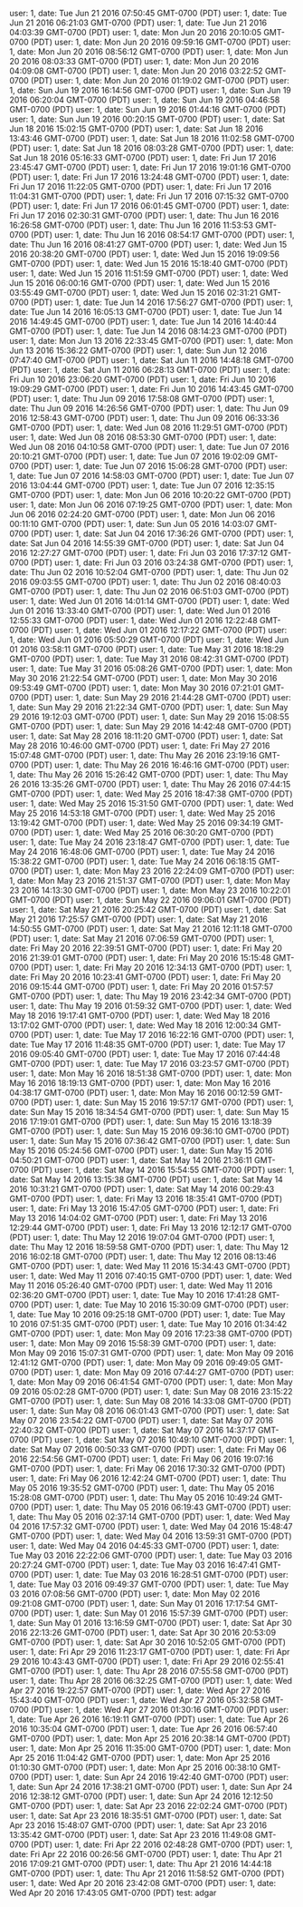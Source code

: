 user: 1, date: Tue Jun 21 2016 07:50:45 GMT-0700 (PDT)
user: 1, date: Tue Jun 21 2016 06:21:03 GMT-0700 (PDT)
user: 1, date: Tue Jun 21 2016 04:03:39 GMT-0700 (PDT)
user: 1, date: Mon Jun 20 2016 20:10:05 GMT-0700 (PDT)
user: 1, date: Mon Jun 20 2016 09:59:16 GMT-0700 (PDT)
user: 1, date: Mon Jun 20 2016 08:56:12 GMT-0700 (PDT)
user: 1, date: Mon Jun 20 2016 08:03:33 GMT-0700 (PDT)
user: 1, date: Mon Jun 20 2016 04:09:08 GMT-0700 (PDT)
user: 1, date: Mon Jun 20 2016 03:22:52 GMT-0700 (PDT)
user: 1, date: Mon Jun 20 2016 01:19:02 GMT-0700 (PDT)
user: 1, date: Sun Jun 19 2016 16:14:56 GMT-0700 (PDT)
user: 1, date: Sun Jun 19 2016 06:20:04 GMT-0700 (PDT)
user: 1, date: Sun Jun 19 2016 04:46:58 GMT-0700 (PDT)
user: 1, date: Sun Jun 19 2016 01:44:16 GMT-0700 (PDT)
user: 1, date: Sun Jun 19 2016 00:20:15 GMT-0700 (PDT)
user: 1, date: Sat Jun 18 2016 15:02:15 GMT-0700 (PDT)
user: 1, date: Sat Jun 18 2016 13:43:46 GMT-0700 (PDT)
user: 1, date: Sat Jun 18 2016 11:02:58 GMT-0700 (PDT)
user: 1, date: Sat Jun 18 2016 08:03:28 GMT-0700 (PDT)
user: 1, date: Sat Jun 18 2016 05:16:33 GMT-0700 (PDT)
user: 1, date: Fri Jun 17 2016 23:45:47 GMT-0700 (PDT)
user: 1, date: Fri Jun 17 2016 19:01:16 GMT-0700 (PDT)
user: 1, date: Fri Jun 17 2016 13:24:48 GMT-0700 (PDT)
user: 1, date: Fri Jun 17 2016 11:22:05 GMT-0700 (PDT)
user: 1, date: Fri Jun 17 2016 11:04:31 GMT-0700 (PDT)
user: 1, date: Fri Jun 17 2016 07:15:32 GMT-0700 (PDT)
user: 1, date: Fri Jun 17 2016 06:01:45 GMT-0700 (PDT)
user: 1, date: Fri Jun 17 2016 02:30:31 GMT-0700 (PDT)
user: 1, date: Thu Jun 16 2016 16:26:58 GMT-0700 (PDT)
user: 1, date: Thu Jun 16 2016 11:53:53 GMT-0700 (PDT)
user: 1, date: Thu Jun 16 2016 08:54:17 GMT-0700 (PDT)
user: 1, date: Thu Jun 16 2016 08:41:27 GMT-0700 (PDT)
user: 1, date: Wed Jun 15 2016 20:38:20 GMT-0700 (PDT)
user: 1, date: Wed Jun 15 2016 19:09:56 GMT-0700 (PDT)
user: 1, date: Wed Jun 15 2016 15:18:40 GMT-0700 (PDT)
user: 1, date: Wed Jun 15 2016 11:51:59 GMT-0700 (PDT)
user: 1, date: Wed Jun 15 2016 06:00:16 GMT-0700 (PDT)
user: 1, date: Wed Jun 15 2016 03:55:49 GMT-0700 (PDT)
user: 1, date: Wed Jun 15 2016 02:31:21 GMT-0700 (PDT)
user: 1, date: Tue Jun 14 2016 17:56:27 GMT-0700 (PDT)
user: 1, date: Tue Jun 14 2016 16:05:13 GMT-0700 (PDT)
user: 1, date: Tue Jun 14 2016 14:49:45 GMT-0700 (PDT)
user: 1, date: Tue Jun 14 2016 14:40:44 GMT-0700 (PDT)
user: 1, date: Tue Jun 14 2016 08:14:23 GMT-0700 (PDT)
user: 1, date: Mon Jun 13 2016 22:33:45 GMT-0700 (PDT)
user: 1, date: Mon Jun 13 2016 15:36:22 GMT-0700 (PDT)
user: 1, date: Sun Jun 12 2016 07:47:40 GMT-0700 (PDT)
user: 1, date: Sat Jun 11 2016 14:48:18 GMT-0700 (PDT)
user: 1, date: Sat Jun 11 2016 06:28:13 GMT-0700 (PDT)
user: 1, date: Fri Jun 10 2016 23:06:20 GMT-0700 (PDT)
user: 1, date: Fri Jun 10 2016 19:09:29 GMT-0700 (PDT)
user: 1, date: Fri Jun 10 2016 14:43:45 GMT-0700 (PDT)
user: 1, date: Thu Jun 09 2016 17:58:08 GMT-0700 (PDT)
user: 1, date: Thu Jun 09 2016 14:26:56 GMT-0700 (PDT)
user: 1, date: Thu Jun 09 2016 12:58:43 GMT-0700 (PDT)
user: 1, date: Thu Jun 09 2016 06:33:36 GMT-0700 (PDT)
user: 1, date: Wed Jun 08 2016 11:29:51 GMT-0700 (PDT)
user: 1, date: Wed Jun 08 2016 08:53:30 GMT-0700 (PDT)
user: 1, date: Wed Jun 08 2016 04:10:58 GMT-0700 (PDT)
user: 1, date: Tue Jun 07 2016 20:10:21 GMT-0700 (PDT)
user: 1, date: Tue Jun 07 2016 19:02:09 GMT-0700 (PDT)
user: 1, date: Tue Jun 07 2016 15:06:28 GMT-0700 (PDT)
user: 1, date: Tue Jun 07 2016 14:58:03 GMT-0700 (PDT)
user: 1, date: Tue Jun 07 2016 13:04:44 GMT-0700 (PDT)
user: 1, date: Tue Jun 07 2016 12:35:15 GMT-0700 (PDT)
user: 1, date: Mon Jun 06 2016 10:20:22 GMT-0700 (PDT)
user: 1, date: Mon Jun 06 2016 07:19:25 GMT-0700 (PDT)
user: 1, date: Mon Jun 06 2016 02:24:20 GMT-0700 (PDT)
user: 1, date: Mon Jun 06 2016 00:11:10 GMT-0700 (PDT)
user: 1, date: Sun Jun 05 2016 14:03:07 GMT-0700 (PDT)
user: 1, date: Sat Jun 04 2016 17:36:26 GMT-0700 (PDT)
user: 1, date: Sat Jun 04 2016 14:55:39 GMT-0700 (PDT)
user: 1, date: Sat Jun 04 2016 12:27:27 GMT-0700 (PDT)
user: 1, date: Fri Jun 03 2016 17:37:12 GMT-0700 (PDT)
user: 1, date: Fri Jun 03 2016 03:24:38 GMT-0700 (PDT)
user: 1, date: Thu Jun 02 2016 10:52:04 GMT-0700 (PDT)
user: 1, date: Thu Jun 02 2016 09:03:55 GMT-0700 (PDT)
user: 1, date: Thu Jun 02 2016 08:40:03 GMT-0700 (PDT)
user: 1, date: Thu Jun 02 2016 06:51:03 GMT-0700 (PDT)
user: 1, date: Wed Jun 01 2016 14:01:14 GMT-0700 (PDT)
user: 1, date: Wed Jun 01 2016 13:33:40 GMT-0700 (PDT)
user: 1, date: Wed Jun 01 2016 12:55:33 GMT-0700 (PDT)
user: 1, date: Wed Jun 01 2016 12:22:48 GMT-0700 (PDT)
user: 1, date: Wed Jun 01 2016 12:17:22 GMT-0700 (PDT)
user: 1, date: Wed Jun 01 2016 05:50:29 GMT-0700 (PDT)
user: 1, date: Wed Jun 01 2016 03:58:11 GMT-0700 (PDT)
user: 1, date: Tue May 31 2016 18:18:29 GMT-0700 (PDT)
user: 1, date: Tue May 31 2016 08:42:31 GMT-0700 (PDT)
user: 1, date: Tue May 31 2016 05:08:26 GMT-0700 (PDT)
user: 1, date: Mon May 30 2016 21:22:54 GMT-0700 (PDT)
user: 1, date: Mon May 30 2016 09:53:49 GMT-0700 (PDT)
user: 1, date: Mon May 30 2016 07:21:01 GMT-0700 (PDT)
user: 1, date: Sun May 29 2016 21:44:28 GMT-0700 (PDT)
user: 1, date: Sun May 29 2016 21:22:34 GMT-0700 (PDT)
user: 1, date: Sun May 29 2016 19:12:03 GMT-0700 (PDT)
user: 1, date: Sun May 29 2016 15:08:55 GMT-0700 (PDT)
user: 1, date: Sun May 29 2016 14:42:48 GMT-0700 (PDT)
user: 1, date: Sat May 28 2016 18:11:20 GMT-0700 (PDT)
user: 1, date: Sat May 28 2016 10:46:00 GMT-0700 (PDT)
user: 1, date: Fri May 27 2016 15:07:48 GMT-0700 (PDT)
user: 1, date: Thu May 26 2016 23:19:16 GMT-0700 (PDT)
user: 1, date: Thu May 26 2016 16:46:16 GMT-0700 (PDT)
user: 1, date: Thu May 26 2016 15:26:42 GMT-0700 (PDT)
user: 1, date: Thu May 26 2016 13:35:26 GMT-0700 (PDT)
user: 1, date: Thu May 26 2016 07:44:15 GMT-0700 (PDT)
user: 1, date: Wed May 25 2016 18:47:38 GMT-0700 (PDT)
user: 1, date: Wed May 25 2016 15:31:50 GMT-0700 (PDT)
user: 1, date: Wed May 25 2016 14:53:18 GMT-0700 (PDT)
user: 1, date: Wed May 25 2016 13:19:42 GMT-0700 (PDT)
user: 1, date: Wed May 25 2016 09:34:19 GMT-0700 (PDT)
user: 1, date: Wed May 25 2016 06:30:20 GMT-0700 (PDT)
user: 1, date: Tue May 24 2016 23:18:47 GMT-0700 (PDT)
user: 1, date: Tue May 24 2016 16:48:06 GMT-0700 (PDT)
user: 1, date: Tue May 24 2016 15:38:22 GMT-0700 (PDT)
user: 1, date: Tue May 24 2016 06:18:15 GMT-0700 (PDT)
user: 1, date: Mon May 23 2016 22:24:09 GMT-0700 (PDT)
user: 1, date: Mon May 23 2016 21:51:37 GMT-0700 (PDT)
user: 1, date: Mon May 23 2016 14:13:30 GMT-0700 (PDT)
user: 1, date: Mon May 23 2016 10:22:01 GMT-0700 (PDT)
user: 1, date: Sun May 22 2016 09:06:01 GMT-0700 (PDT)
user: 1, date: Sat May 21 2016 20:25:42 GMT-0700 (PDT)
user: 1, date: Sat May 21 2016 17:25:57 GMT-0700 (PDT)
user: 1, date: Sat May 21 2016 14:50:55 GMT-0700 (PDT)
user: 1, date: Sat May 21 2016 12:11:18 GMT-0700 (PDT)
user: 1, date: Sat May 21 2016 07:06:59 GMT-0700 (PDT)
user: 1, date: Fri May 20 2016 22:39:51 GMT-0700 (PDT)
user: 1, date: Fri May 20 2016 21:39:01 GMT-0700 (PDT)
user: 1, date: Fri May 20 2016 15:15:48 GMT-0700 (PDT)
user: 1, date: Fri May 20 2016 12:34:13 GMT-0700 (PDT)
user: 1, date: Fri May 20 2016 10:23:41 GMT-0700 (PDT)
user: 1, date: Fri May 20 2016 09:15:44 GMT-0700 (PDT)
user: 1, date: Fri May 20 2016 01:57:57 GMT-0700 (PDT)
user: 1, date: Thu May 19 2016 23:42:34 GMT-0700 (PDT)
user: 1, date: Thu May 19 2016 01:59:32 GMT-0700 (PDT)
user: 1, date: Wed May 18 2016 19:17:41 GMT-0700 (PDT)
user: 1, date: Wed May 18 2016 13:17:02 GMT-0700 (PDT)
user: 1, date: Wed May 18 2016 12:00:34 GMT-0700 (PDT)
user: 1, date: Tue May 17 2016 16:22:16 GMT-0700 (PDT)
user: 1, date: Tue May 17 2016 11:48:35 GMT-0700 (PDT)
user: 1, date: Tue May 17 2016 09:05:40 GMT-0700 (PDT)
user: 1, date: Tue May 17 2016 07:44:48 GMT-0700 (PDT)
user: 1, date: Tue May 17 2016 03:23:57 GMT-0700 (PDT)
user: 1, date: Mon May 16 2016 18:51:38 GMT-0700 (PDT)
user: 1, date: Mon May 16 2016 18:19:13 GMT-0700 (PDT)
user: 1, date: Mon May 16 2016 04:38:17 GMT-0700 (PDT)
user: 1, date: Mon May 16 2016 00:12:59 GMT-0700 (PDT)
user: 1, date: Sun May 15 2016 19:57:17 GMT-0700 (PDT)
user: 1, date: Sun May 15 2016 18:34:54 GMT-0700 (PDT)
user: 1, date: Sun May 15 2016 17:19:01 GMT-0700 (PDT)
user: 1, date: Sun May 15 2016 13:18:39 GMT-0700 (PDT)
user: 1, date: Sun May 15 2016 09:36:10 GMT-0700 (PDT)
user: 1, date: Sun May 15 2016 07:36:42 GMT-0700 (PDT)
user: 1, date: Sun May 15 2016 05:24:56 GMT-0700 (PDT)
user: 1, date: Sun May 15 2016 04:50:21 GMT-0700 (PDT)
user: 1, date: Sat May 14 2016 21:36:11 GMT-0700 (PDT)
user: 1, date: Sat May 14 2016 15:54:55 GMT-0700 (PDT)
user: 1, date: Sat May 14 2016 13:15:38 GMT-0700 (PDT)
user: 1, date: Sat May 14 2016 10:31:21 GMT-0700 (PDT)
user: 1, date: Sat May 14 2016 00:29:43 GMT-0700 (PDT)
user: 1, date: Fri May 13 2016 18:35:41 GMT-0700 (PDT)
user: 1, date: Fri May 13 2016 15:47:05 GMT-0700 (PDT)
user: 1, date: Fri May 13 2016 14:04:02 GMT-0700 (PDT)
user: 1, date: Fri May 13 2016 12:29:44 GMT-0700 (PDT)
user: 1, date: Fri May 13 2016 12:12:17 GMT-0700 (PDT)
user: 1, date: Thu May 12 2016 19:07:04 GMT-0700 (PDT)
user: 1, date: Thu May 12 2016 18:59:58 GMT-0700 (PDT)
user: 1, date: Thu May 12 2016 16:02:18 GMT-0700 (PDT)
user: 1, date: Thu May 12 2016 08:13:46 GMT-0700 (PDT)
user: 1, date: Wed May 11 2016 15:34:43 GMT-0700 (PDT)
user: 1, date: Wed May 11 2016 07:40:15 GMT-0700 (PDT)
user: 1, date: Wed May 11 2016 05:26:40 GMT-0700 (PDT)
user: 1, date: Wed May 11 2016 02:36:20 GMT-0700 (PDT)
user: 1, date: Tue May 10 2016 17:41:28 GMT-0700 (PDT)
user: 1, date: Tue May 10 2016 15:30:09 GMT-0700 (PDT)
user: 1, date: Tue May 10 2016 09:25:18 GMT-0700 (PDT)
user: 1, date: Tue May 10 2016 07:51:35 GMT-0700 (PDT)
user: 1, date: Tue May 10 2016 01:34:42 GMT-0700 (PDT)
user: 1, date: Mon May 09 2016 17:23:38 GMT-0700 (PDT)
user: 1, date: Mon May 09 2016 15:58:39 GMT-0700 (PDT)
user: 1, date: Mon May 09 2016 15:07:31 GMT-0700 (PDT)
user: 1, date: Mon May 09 2016 12:41:12 GMT-0700 (PDT)
user: 1, date: Mon May 09 2016 09:49:05 GMT-0700 (PDT)
user: 1, date: Mon May 09 2016 07:44:27 GMT-0700 (PDT)
user: 1, date: Mon May 09 2016 06:41:54 GMT-0700 (PDT)
user: 1, date: Mon May 09 2016 05:02:28 GMT-0700 (PDT)
user: 1, date: Sun May 08 2016 23:15:22 GMT-0700 (PDT)
user: 1, date: Sun May 08 2016 14:33:08 GMT-0700 (PDT)
user: 1, date: Sun May 08 2016 06:01:43 GMT-0700 (PDT)
user: 1, date: Sat May 07 2016 23:54:22 GMT-0700 (PDT)
user: 1, date: Sat May 07 2016 22:40:32 GMT-0700 (PDT)
user: 1, date: Sat May 07 2016 14:37:17 GMT-0700 (PDT)
user: 1, date: Sat May 07 2016 10:49:10 GMT-0700 (PDT)
user: 1, date: Sat May 07 2016 00:50:33 GMT-0700 (PDT)
user: 1, date: Fri May 06 2016 22:54:56 GMT-0700 (PDT)
user: 1, date: Fri May 06 2016 19:07:16 GMT-0700 (PDT)
user: 1, date: Fri May 06 2016 17:30:32 GMT-0700 (PDT)
user: 1, date: Fri May 06 2016 12:42:24 GMT-0700 (PDT)
user: 1, date: Thu May 05 2016 19:35:52 GMT-0700 (PDT)
user: 1, date: Thu May 05 2016 15:28:08 GMT-0700 (PDT)
user: 1, date: Thu May 05 2016 10:49:24 GMT-0700 (PDT)
user: 1, date: Thu May 05 2016 06:19:43 GMT-0700 (PDT)
user: 1, date: Thu May 05 2016 02:37:14 GMT-0700 (PDT)
user: 1, date: Wed May 04 2016 17:57:32 GMT-0700 (PDT)
user: 1, date: Wed May 04 2016 15:48:47 GMT-0700 (PDT)
user: 1, date: Wed May 04 2016 13:59:31 GMT-0700 (PDT)
user: 1, date: Wed May 04 2016 04:45:33 GMT-0700 (PDT)
user: 1, date: Tue May 03 2016 22:22:06 GMT-0700 (PDT)
user: 1, date: Tue May 03 2016 20:27:24 GMT-0700 (PDT)
user: 1, date: Tue May 03 2016 16:47:41 GMT-0700 (PDT)
user: 1, date: Tue May 03 2016 16:28:51 GMT-0700 (PDT)
user: 1, date: Tue May 03 2016 09:49:37 GMT-0700 (PDT)
user: 1, date: Tue May 03 2016 07:08:56 GMT-0700 (PDT)
user: 1, date: Mon May 02 2016 09:21:08 GMT-0700 (PDT)
user: 1, date: Sun May 01 2016 17:17:54 GMT-0700 (PDT)
user: 1, date: Sun May 01 2016 15:57:39 GMT-0700 (PDT)
user: 1, date: Sun May 01 2016 13:16:59 GMT-0700 (PDT)
user: 1, date: Sat Apr 30 2016 22:13:26 GMT-0700 (PDT)
user: 1, date: Sat Apr 30 2016 20:53:09 GMT-0700 (PDT)
user: 1, date: Sat Apr 30 2016 10:52:05 GMT-0700 (PDT)
user: 1, date: Fri Apr 29 2016 11:23:17 GMT-0700 (PDT)
user: 1, date: Fri Apr 29 2016 10:43:43 GMT-0700 (PDT)
user: 1, date: Fri Apr 29 2016 02:55:41 GMT-0700 (PDT)
user: 1, date: Thu Apr 28 2016 07:55:58 GMT-0700 (PDT)
user: 1, date: Thu Apr 28 2016 06:32:25 GMT-0700 (PDT)
user: 1, date: Wed Apr 27 2016 19:22:57 GMT-0700 (PDT)
user: 1, date: Wed Apr 27 2016 15:43:40 GMT-0700 (PDT)
user: 1, date: Wed Apr 27 2016 05:32:58 GMT-0700 (PDT)
user: 1, date: Wed Apr 27 2016 01:30:16 GMT-0700 (PDT)
user: 1, date: Tue Apr 26 2016 16:19:11 GMT-0700 (PDT)
user: 1, date: Tue Apr 26 2016 10:35:04 GMT-0700 (PDT)
user: 1, date: Tue Apr 26 2016 06:57:40 GMT-0700 (PDT)
user: 1, date: Mon Apr 25 2016 20:38:14 GMT-0700 (PDT)
user: 1, date: Mon Apr 25 2016 11:35:00 GMT-0700 (PDT)
user: 1, date: Mon Apr 25 2016 11:04:42 GMT-0700 (PDT)
user: 1, date: Mon Apr 25 2016 01:10:30 GMT-0700 (PDT)
user: 1, date: Mon Apr 25 2016 00:38:10 GMT-0700 (PDT)
user: 1, date: Sun Apr 24 2016 19:42:40 GMT-0700 (PDT)
user: 1, date: Sun Apr 24 2016 17:38:21 GMT-0700 (PDT)
user: 1, date: Sun Apr 24 2016 12:38:12 GMT-0700 (PDT)
user: 1, date: Sun Apr 24 2016 12:12:50 GMT-0700 (PDT)
user: 1, date: Sat Apr 23 2016 22:02:24 GMT-0700 (PDT)
user: 1, date: Sat Apr 23 2016 18:35:51 GMT-0700 (PDT)
user: 1, date: Sat Apr 23 2016 15:48:07 GMT-0700 (PDT)
user: 1, date: Sat Apr 23 2016 13:35:42 GMT-0700 (PDT)
user: 1, date: Sat Apr 23 2016 11:49:08 GMT-0700 (PDT)
user: 1, date: Fri Apr 22 2016 02:48:28 GMT-0700 (PDT)
user: 1, date: Fri Apr 22 2016 00:26:56 GMT-0700 (PDT)
user: 1, date: Thu Apr 21 2016 17:09:21 GMT-0700 (PDT)
user: 1, date: Thu Apr 21 2016 14:44:18 GMT-0700 (PDT)
user: 1, date: Thu Apr 21 2016 11:58:52 GMT-0700 (PDT)
user: 1, date: Wed Apr 20 2016 23:42:08 GMT-0700 (PDT)
user: 1, date: Wed Apr 20 2016 17:43:05 GMT-0700 (PDT)
test: adgar
